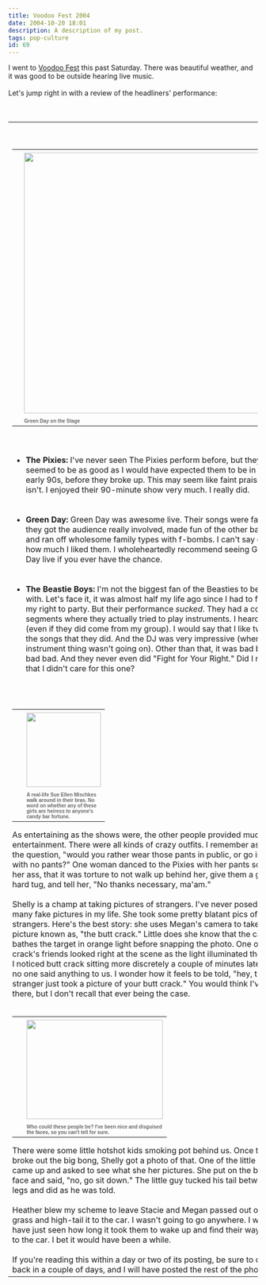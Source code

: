 ```yaml
---
title: Voodoo Fest 2004
date: 2004-10-20 18:01
description: A description of my post.
tags: pop-culture
id: 69
---
```

I went to <a href="http://www.voodoomusicfest.com/home.htm" target="_blank" class="mainbox">Voodoo Fest</a> this past Saturday.  There was beautiful weather, and it was good to be outside hearing live music.<br />
<br />
Let's jump right in with a review of the headliners' performance:
<span class="spanEndPreview">&nbsp;</span><br /><br /><table width=100%><tr><td><br />
<table cellpadding=0 cellspacing=0 border=0 align=right><tr><td width=5 rowspan=2><spacer type=block width=5 height=1></spacer></td><td width=525><img src="/img/voodoo04/greenday.jpg" width=525 aborder=0 vspace=4/></td></tr><tr><td width=525><font face="verdana, arial, geneva" size=1 color=#666666><b>Green Day on the Stage</b></font></td></tr></table><br />
</td></tr><br />
<tr><td class=mainbox><br />
<ul><li><b>The Pixies:</b>  I've never seen The Pixies perform before, but they seemed to be as good as I would have expected them to be in the early 90s, before they broke up.  This may seem like faint praise, but it isn't.  I enjoyed their 90-minute show very much.  I really did.</li><br />
<br />
<li><b>Green Day:</b>  Green Day was awesome live.  Their songs were fantastic, they got the audience really involved, made fun of the other bands, and ran off wholesome family types with f-bombs.  I can't say enough how much I liked them.  I wholeheartedly recommend seeing Green Day live if you ever have the chance.</li><br />
<br />
<li><b>The Beastie Boys:</b>  I'm not the biggest fan of the Beasties to begin with.  Let's face it, it was almost half my life ago since I had to fight for my right to party.  But their performance <i>sucked</i>.  They had a couple of segments where they actually tried to play instruments.  I heard boos (even if they did come from my group).  I would say that I like two of the songs that they did.  And the DJ was very impressive (when the instrument thing wasn't going on).  Other than that, it was bad bad bad bad bad.  And they never even did "Fight for Your Right."  Did I mention that I didn't care for this one?</li></ul><br />
<br />
<table cellpadding=0 cellspacing=0 border=0 align=left><tr><td width=5 rowspan=2><spacer type=block width=5 height=1></spacer></td><td width=150><img src="/img/voodoo04/sueellen.jpg" width=150 aborder=0 vspace=4/></td></tr><tr><td width=150><font face="verdana, arial, geneva" size=1 color=#666666><b>A real-life Sue Ellen Mischkes walk around in their bras.  No word on whether any of these girls are heiress to anyone's candy bar fortune.<br />
</b></font></td></tr></table><br />
<br />
As entertaining as the shows were, the other people provided much of the entertainment.  There were all kinds of crazy outfits.  I remember asking the question, "would you rather wear those pants in public, or go in public with no pants?"  One woman danced to the Pixies with her pants so far up her ass, that it was torture to not walk up behind her, give them a good hard tug, and tell her, "No thanks necessary, ma'am."<br />
<br />
Shelly is a champ at taking pictures of strangers.  I've never posed for so many fake pictures in my life. She took some pretty blatant pics of total strangers.  Here's the best story:  she uses Megan's camera to take the picture known as, "the butt crack."  Little does she know that the camera bathes the target in orange light before snapping the photo.  One of butt crack's friends looked right at the scene as the light illuminated the crack.  I noticed butt crack sitting more discretely a couple of minutes later, but no one said anything to us.  I wonder how it feels to be told, "hey, that stranger just took a picture of your butt crack."  You would think I've been there, but I don't recall that ever being the case.<br />
<br />
<table cellpadding=0 cellspacing=0 border=0 align=right><tr><td width=5 rowspan=2><spacer type=block width=5 height=1></spacer></td><td width=275><img src="/img/voodoo04/passedout.jpg" height=200 width=275 aborder=0 vspace=4/></td></tr><tr><td width=275><font face="verdana, arial, geneva" size=1 color=#666666><b>Who could these people be?  I've been nice and disguised the faces, so you can't tell for sure.</b></font></td></tr></table><br />
<br />
There were some little hotshot kids smoking pot behind us.  Once they broke out the big bong, Shelly got a photo of that.  One of the little guys came up and asked to see what she her pictures.  She put on the bitch face and said, "no, go sit down."  The little guy tucked his tail between his legs and did as he was told.<br />
<br />
Heather blew my scheme to leave Stacie and Megan passed out on the grass and high-tail it to the car.  I wasn't going to go anywhere.  I would have just seen how long it took them to wake up and find their way back to the car.  I bet it would have been a while.<br />
<br />
If you're reading this within a day or two of its posting, be sure to check back in a couple of days, and I will have posted the rest of the photos.<br />
</td></tr></table>
